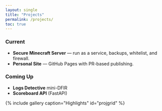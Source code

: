 ```yaml
---
layout: single
title: "Projects"
permalink: /projects/
toc: true
---
```


### Current

- **Secure Minecraft Server** — run as a service, backups, whitelist, and firewall.
- **Personal Site** — GitHub Pages with PR-based publishing.

### Coming Up

- **Logs Detective** mini-DFIR
- **Scoreboard API** (FastAPI)

{% include gallery caption="Highlights" id="projgrid" %}
